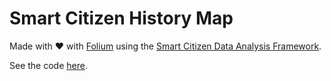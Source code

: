 # Smart Citizen History Map

Made with :heart: with [Folium](https://github.com/python-visualization/folium/) using the [Smart Citizen Data Analysis Framework](https://github.com/fablabbcn/smartcitizen-data-framework/).

See the code [here](https://github.com/fablabbcn/smartcitizen-data-framework/blob/master/examples/geo_data.ipynb).



